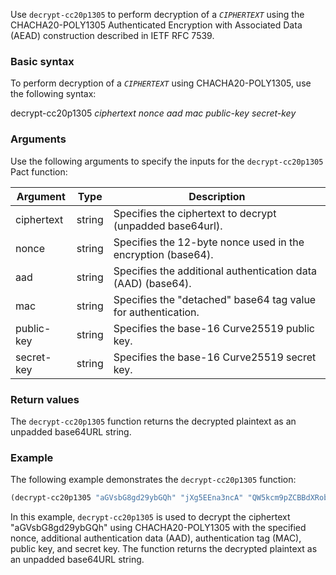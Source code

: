 Use `decrypt-cc20p1305` to perform decryption of a *`CIPHERTEXT`* using the CHACHA20-POLY1305 Authenticated Encryption with Associated Data (AEAD) construction described in IETF RFC 7539.

### Basic syntax

To perform decryption of a *`CIPHERTEXT`* using CHACHA20-POLY1305, use the following syntax:

decrypt-cc20p1305 *ciphertext* *nonce* *aad* *mac* *public-key* *secret-key*

### Arguments

Use the following arguments to specify the inputs for the `decrypt-cc20p1305` Pact function:

| Argument   | Type   | Description                                                  |
|------------|--------|--------------------------------------------------------------|
| ciphertext | string | Specifies the ciphertext to decrypt (unpadded base64url).    |
| nonce      | string | Specifies the 12-byte nonce used in the encryption (base64).|
| aad        | string | Specifies the additional authentication data (AAD) (base64).|
| mac        | string | Specifies the "detached" base64 tag value for authentication.|
| public-key | string | Specifies the base-16 Curve25519 public key.                |
| secret-key | string | Specifies the base-16 Curve25519 secret key.                |

### Return values

The `decrypt-cc20p1305` function returns the decrypted plaintext as an unpadded base64URL string.

### Example

The following example demonstrates the `decrypt-cc20p1305` function:

```lisp
(decrypt-cc20p1305 "aGVsbG8gd29ybGQh" "jXg5EEna3ncA" "QW5kcm9pZCBBdXRob3JpemF0aW9uIERhdGE" "yzNz8N5cc0ZT4vp_zV-6PmfYvgEtZhhlS8_JZ6odS0A" "A9Fp8OL3Mgu_8haIjy8JhsmLzPmzJ0JcbE9kSVNB5Y" "MwYTMzc2NjVhZGFmY2QxMzM4Y2I1ZmU2ZDM1YjQ3MzU") 
```

In this example, `decrypt-cc20p1305` is used to decrypt the ciphertext "aGVsbG8gd29ybGQh" using CHACHA20-POLY1305 with the specified nonce, additional authentication data (AAD), authentication tag (MAC), public key, and secret key. The function returns the decrypted plaintext as an unpadded base64URL string.
